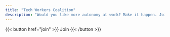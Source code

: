 ```yaml
---
title: "Tech Workers Coalition"
description: "Would you like more autonomy at work? Make it happen. Join today!"
---
```


<span class="flex justify-center uppercase font-mono">
  {{< button href="join" >}}
    Join
  {{< /button >}}
</span>